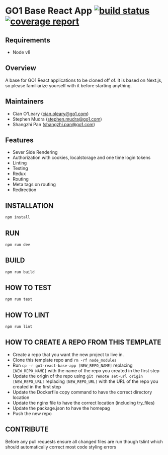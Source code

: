 # GO1 Base React App [![build status](https://code.go1.com.au/apps/go1-base-react-app/badges/master/build.svg)](https://code.go1.com.au/apps/go1-base-react-app/commits/master) [![coverage report](https://code.go1.com.au/apps/go1-base-react-app/badges/master/coverage.svg)](https://code.go1.com.au/apps/go1-base-react-app/commits/master)

## Requirements

- Node v8

## Overview

A base for GO1 React applications to be cloned off of. It is based on Next.js, so please familiarize yourself with it before starting anything.

## Maintainers
- Cian O'Leary (cian.oleary@go1.com)
- Stephen Mudra (stephen.mudra@go1.com)
- Shangzhi Pan (shangzhi.pan@go1.com)

## Features
- Sever Side Rendering
- Authorization with cookies, localstorage and one time login tokens
- Linting
- Testing
- Redux
- Routing
- Meta tags on routing
- Redirection

## INSTALLATION

```sh
npm install
```

## RUN
```sh
npm run dev
```

## BUILD

```sh
npm run build
```

## HOW TO TEST

```sh
npm run test
```

## HOW TO LINT

```sh
npm run lint
```

## HOW TO CREATE A REPO FROM THIS TEMPLATE

- Create a repo that you want the new project to live in.
- Clone this template repo and `rm -rf node_modules`
- Run `cp -r go1-react-base-app [NEW_REPO_NAME]` replacing `[NEW_REPO_NAME]` with the name of the repo you created in the first step
- Update the origin of the repo using `git remote set-url origin [NEW_REPO_URL]` replacing `[NEW_REPO_URL]` with the URL of the repo you created in the first step
- Update the Dockerfile copy command to have the correct directory location
- Update the nginx file to have the correct location (including try_files)
- Update the package.json to have the homepag
- Push the new repo

## CONTRIBUTE

Before any pull requests ensure all changed files are run though tslint which should automatically correct most code styling errors
